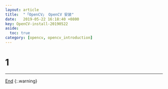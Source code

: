 ```yaml
---
layout: article
title:  "「OpenCV」 OpenCV 安装"
date:   2019-05-22 16:18:40 +0800
key: OpenCV-install-20190522
aside:
  toc: true
category: [opencv, opencv_introduction]
---
```

<span id='head'></span>  

<!--more-->


# 1

-------------------  
[End](#head)
{:.warning}  
